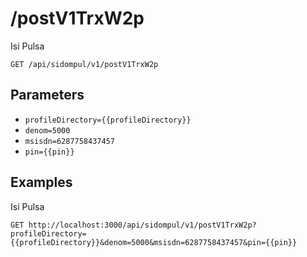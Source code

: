 # /postV1TrxW2p
Isi Pulsa


```
GET /api/sidompul/v1/postV1TrxW2p
```

## Parameters
- `profileDirectory={{profileDirectory}}` 
- `denom=5000` 
- `msisdn=6287758437457` 
- `pin={{pin}}` 

## Examples

Isi Pulsa

```
GET http://localhost:3000/api/sidompul/v1/postV1TrxW2p?profileDirectory={{profileDirectory}}&denom=5000&msisdn=6287758437457&pin={{pin}}


```

